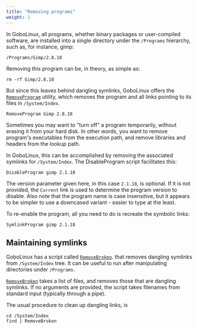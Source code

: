 ```yaml
---
title: "Removing programs"
weight: 1
---
```


In GoboLinux, all programs, whether binary packages or user-compiled
software, are installed into a single directory under the `/Programs`
hierarchy, such as, for instance, gimp:

```fish
/Programs/Gimp/2.8.18
```

Removing this program can be, in theory, as simple as:

```fish
rm -rf Gimp/2.8.18 
```

But since this leaves behind dangling symlinks, GoboLinux offers the
[`RemoveProgram`](/Commands/RemoveProgram) utility, which removes the
program and all links pointing to its files in `/System/Index`.

```fish
RemoveProgram Gimp 2.8.18
```

Sometimes you may want to "turn off" a program temporarily, without
erasing it from your hard disk. In other words, you want to remove
program's executables from the execution path, and remove libraries and
headers from the lookup path.

In GoboLinux, this can be accomplished by removing the associated
symlinks for `/System/Index`. The DisableProgram script facilitates this:

```fish
DisableProgram gimp 2.1.18
```

The version parameter given here, in this case `2.1.18`, is optional. If
it is not provided, the `Current` link is used to determine the program
version to disable. Also note that the program name is case insensitive,
but it appears to be simpler to use a downcased variant - easier to type
at the least.

To re-enable the program, all you need to do is recreate the symbolic
links:

```fish
SymlinkProgram gimp 2.1.18
```

## Maintaining symlinks

GoboLinux has a script called [`RemoveBroken`](/Commands/RemoveBroken).
that removes dangling symlinks from `/System/Index` tree. It can be useful
to run after manipulating directories under `/Programs`.

[`RemoveBroken`](/Commands/RemoveBroken) takes a list of files, and
removes those that are dangling symlinks. If no arguments are provided,
the script takes filenames from standard input (typically through a
pipe).

The usual procedure to clean up dangling links, is

```fish
cd /System/Index  
find | RemoveBroken
```